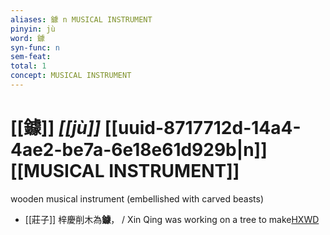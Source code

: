 ```yaml
---
aliases: 鐻 n MUSICAL INSTRUMENT
pinyin: jù
word: 鐻
syn-func: n
sem-feat: 
total: 1
concept: MUSICAL INSTRUMENT 
---
```

# [[鐻]] *[[jù]]*  [[uuid-8717712d-14a4-4ae2-be7a-6e18e61d929b|n]] [[MUSICAL INSTRUMENT]]
wooden musical instrument (embellished with carved beasts)
 - [[莊子]] 梓慶削木為**鐻**，
                     / Xin Qing was working on a tree to make[HXWD](https://hxwd.org/textview.html?location=KR5c0126_tls_019-15a.2)